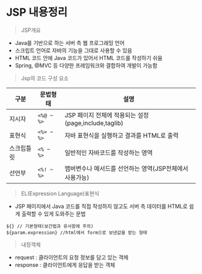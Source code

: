 # JSP 내용정리

> JSP개요
+  Java를 기반으로 하는 서버 측 웹 프로그래밍 언어
+ 스크립트 언어로 자바의 기능을 그대로 사용할 수 있음 
+ HTML 코드 안에 Java 코드가 있어서 HTML 코드를 작성하기 쉬움
+ Spring, @MVC 등 다양한 프레임워크와 결합하여 개발이 가능함

> Jsp의 코드 구성 요소

|구분|문법형태|설명|
|----|--------|----|
|지시자|`<%@ ~ %>`|JSP 페이지 전체에 적용되는 설정(page,include,taglib)|
|표현식|`<%= ~ %>`|자바 표현식을 실행하고 결과를 HTML로 출력|
|스크립틀릿|`<% ~ %>`|일반적인 자바코드를 작성하는 영역|
|선언부|`<%! ~ %>`|맴버변수나 메서드를 선언하는 영역(JSP전체에서 사용가능)|

> EL(Expression Language)표현식
+ JSP 페이지에서 Java 코드를 직접 작성하지 않고도 서버 측 데이터를 HTML로 쉽게 출력할 수 있게 도와주는 문법
```
${} // 기본형태(보간법과 유사함에 주의)
${param.expression} //html에서 form으로 보낸값을 받는 형태
```

> 내장객체
+ request : 클라이언트의 요청 정보를 담고 있는 객체
+ response : 클라이언트에게 응답을 받는 객체
